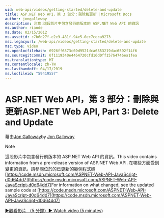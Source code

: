 ```yaml
---
uid: web-api/videos/getting-started/delete-and-update
title: ASP.NET Web API，第 3 部分：刪除和更新 |Microsoft Docs
author: jongalloway
description: 注意:這段影片中包含發行前版本的 ASP.NET Web API 的資訊
ms.author: riande
ms.date: 02/15/2012
ms.assetid: c7b6d27f-e2e9-481f-94e5-0ec7ceca9273
msc.legacyurl: /web-api/videos/getting-started/delete-and-update
msc.type: video
ms.openlocfilehash: 6926ff6373c69d9521dca6353219dac6592f14f6
ms.sourcegitcommit: 0f1119340e4464720cfd16d0ff15764746ea1fea
ms.translationtype: MT
ms.contentlocale: zh-TW
ms.lasthandoff: 04/17/2019
ms.locfileid: "59419557"
---
```

# <a name="aspnet-web-api-part-3-delete-and-update"></a><span data-ttu-id="cc68b-103">ASP.NET Web API，第 3 部分：刪除與更新</span><span class="sxs-lookup"><span data-stu-id="cc68b-103">ASP.NET Web API, Part 3: Delete and Update</span></span>

<span data-ttu-id="cc68b-104">藉由[Jon Galloway](https://github.com/jongalloway)</span><span class="sxs-lookup"><span data-stu-id="cc68b-104">by [Jon Galloway](https://github.com/jongalloway)</span></span>

> [!NOTE]
> <span data-ttu-id="cc68b-105">這段影片中包含發行前版本的 ASP.NET Web API 的資訊。</span><span class="sxs-lookup"><span data-stu-id="cc68b-105">This video contains information from a pre-release version of ASP.NET Web API.</span></span> <span data-ttu-id="cc68b-106">在哪些方面受到變更的資訊，請參閱位於的已更新的範例程式碼 [https://code.msdn.microsoft.com/ASPNET-Web-API-JavaScript-d0d64dd7](https://code.msdn.microsoft.com/ASPNET-Web-API-JavaScript-d0d64dd7)</span><span class="sxs-lookup"><span data-stu-id="cc68b-106">For information on what changed, see the updated sample code at [https://code.msdn.microsoft.com/ASPNET-Web-API-JavaScript-d0d64dd7](https://code.msdn.microsoft.com/ASPNET-Web-API-JavaScript-d0d64dd7)</span></span>

[<span data-ttu-id="cc68b-107">&#9654;觀看影片 （5 分鐘）</span><span class="sxs-lookup"><span data-stu-id="cc68b-107">&#9654; Watch video (5 minutes)</span></span>](https://channel9.msdn.com/Blogs/ASP-NET-Site-Videos/delete-and-update)
